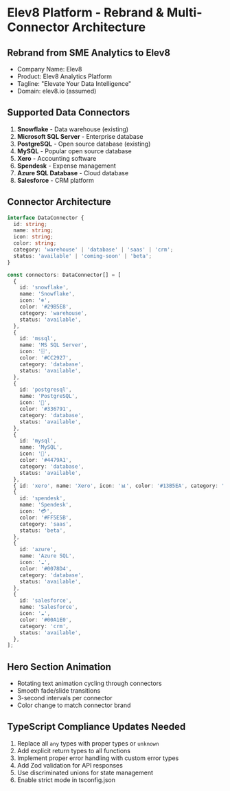 # Elev8 Platform - Rebrand & Multi-Connector Architecture

## Rebrand from SME Analytics to Elev8

- Company Name: Elev8
- Product: Elev8 Analytics Platform
- Tagline: "Elevate Your Data Intelligence"
- Domain: elev8.io (assumed)

## Supported Data Connectors

1. **Snowflake** - Data warehouse (existing)
2. **Microsoft SQL Server** - Enterprise database
3. **PostgreSQL** - Open source database (existing)
4. **MySQL** - Popular open source database
5. **Xero** - Accounting software
6. **Spendesk** - Expense management
7. **Azure SQL Database** - Cloud database
8. **Salesforce** - CRM platform

## Connector Architecture

```typescript
interface DataConnector {
  id: string;
  name: string;
  icon: string;
  color: string;
  category: 'warehouse' | 'database' | 'saas' | 'crm';
  status: 'available' | 'coming-soon' | 'beta';
}

const connectors: DataConnector[] = [
  {
    id: 'snowflake',
    name: 'Snowflake',
    icon: '❄️',
    color: '#29B5E8',
    category: 'warehouse',
    status: 'available',
  },
  {
    id: 'mssql',
    name: 'MS SQL Server',
    icon: '🗄️',
    color: '#CC2927',
    category: 'database',
    status: 'available',
  },
  {
    id: 'postgresql',
    name: 'PostgreSQL',
    icon: '🐘',
    color: '#336791',
    category: 'database',
    status: 'available',
  },
  {
    id: 'mysql',
    name: 'MySQL',
    icon: '🐬',
    color: '#4479A1',
    category: 'database',
    status: 'available',
  },
  { id: 'xero', name: 'Xero', icon: '📊', color: '#13B5EA', category: 'saas', status: 'available' },
  {
    id: 'spendesk',
    name: 'Spendesk',
    icon: '💳',
    color: '#FF5E5B',
    category: 'saas',
    status: 'beta',
  },
  {
    id: 'azure',
    name: 'Azure SQL',
    icon: '☁️',
    color: '#0078D4',
    category: 'database',
    status: 'available',
  },
  {
    id: 'salesforce',
    name: 'Salesforce',
    icon: '☁️',
    color: '#00A1E0',
    category: 'crm',
    status: 'available',
  },
];
```

## Hero Section Animation

- Rotating text animation cycling through connectors
- Smooth fade/slide transitions
- 3-second intervals per connector
- Color change to match connector brand

## TypeScript Compliance Updates Needed

1. Replace all `any` types with proper types or `unknown`
2. Add explicit return types to all functions
3. Implement proper error handling with custom error types
4. Add Zod validation for API responses
5. Use discriminated unions for state management
6. Enable strict mode in tsconfig.json
